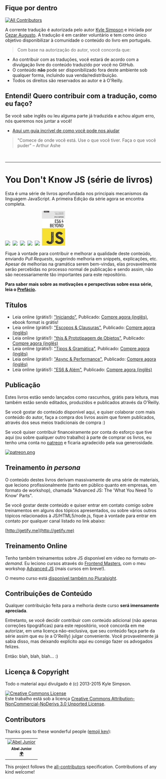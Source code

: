 ## Fique por dentro
[![All Contributors](https://img.shields.io/badge/all_contributors-1-orange.svg?style=flat-square)](#contributors)

A corrente tradução é autorizada pelo autor [Kyle Simpson](https://github.com/getify/) e iniciada por [Cezar Augusto](http://github.com/cezaraugusto). A tradução é em caráter voluntário e tem como único objetivo disponibilizar à comunidade o conteúdo do livro em português.

> Com base na autorização do autor, você concorda que:

* Ao contribuir com as traduções, você estará de acordo com a divulgação livre do conteúdo traduzido por você no GitHub. 
* O conteúdo __não__ pode ser disponibilizado fora deste ambiente sob qualquer forma, incluíndo sua venda/redistribuição.
* Todos os direitos são reservados ao autor e à O'Reilly.

## Entendi! Quero contribuir com a tradução, como eu faço?

Se você sabe inglês ou leu alguma parte já traduzida e achou algum erro, nós queremos nos juntar a você!

* [Aqui um guia incrível de como você pode nos ajudar](CONTRIBUTING.md)

> "Comece de onde você está. Use o que você tiver. Faça o que você puder" – Arthur Ashe

<br>
<hr>

# You Don't Know JS (série de livros)

Esta é uma série de livros aprofundada nos principais mecanismos da linguagem JavaScript. A primeira Edição da série agora se encontra completa.

<a href="http://shop.oreilly.com/product/0636920039303.do"><img src="up %26 going/cover.jpg" width="75"></a>&nbsp;
<a href="http://shop.oreilly.com/product/0636920026327.do"><img src="scope %26 closures/cover.jpg" width="75"></a>&nbsp;
<a href="http://shop.oreilly.com/product/0636920033738.do"><img src="this %26 object prototypes/cover.jpg" width="75"></a>&nbsp;
<a href="http://shop.oreilly.com/product/0636920033745.do"><img src="types %26 grammar/cover.jpg" width="75"></a>&nbsp;
<a href="http://shop.oreilly.com/product/0636920033752.do"><img src="async %26 performance/cover.jpg" width="75"></a>&nbsp;
<a href="http://shop.oreilly.com/product/0636920033769.do"><img src="es6 %26 beyond/cover.jpg" width="75"></a>

Fique à vontade para contribuir e melhorar a qualidade deste conteúdo, enviando _Pull Requests_, sugerindo melhoria em snippets, explicações, etc. Apesar de melhorias na gramática serem bem-vindas, elas provavelmente serão percebidas no processo normal de publicação e sendo assim, não são necessariamente tão importantes para este repositório.

**Para saber mais sobre as motivações e perspectivas sobre essa série, leia o [Prefácio](preface.md).**

## Títulos

* Leia online (grátis!): ["Iniciando"](up\%20&\%20going/README.md#you-dont-know-js-iniciando), Publicado: [Compre agora (inglês)](http://shop.oreilly.com/product/0636920039303.do), ebook format is grátis!
* Leia online (grátis!): ["Escopos & Clausuras"](scope\%20&\%20closures/README.md#you-dont-know-js-escopos--clausuras), Publicado: [Compre agora (inglês)](http://shop.oreilly.com/product/0636920026327.do)
* Leia online (grátis!): ["this & Prototipagem de Objetos"](this\%20&\%20object\%20prototypes/README.md#you-dont-know-js-this--prototipagem-de-objetos), Publicado: [Compre agora (inglês)](http://shop.oreilly.com/product/0636920033738.do)
* Leia online (grátis!): ["Tipos & Gramática"](types\%20&\%20grammar/README.md#you-dont-know-js-tipos--gramática), Publicado: [Compre agora (inglês)](http://shop.oreilly.com/product/0636920033745.do)
* Leia online (grátis!): ["Async & Performance"](async\%20&\%20performance/README.md#you-dont-know-js-async--performance), Publicado: [Compre agora (inglês)](http://shop.oreilly.com/product/0636920033752.do)
* Leia online (grátis!): ["ES6 & Além"](es6\%20&\%20beyond/README.md#you-dont-know-js-es6--além), Publicado: [Compre agora (inglês)](http://shop.oreilly.com/product/0636920033769.do)

## Publicação

Estes livros estão sendo lançados como rascunhos, grátis para leitura, mas também estão sendo editados, produzidos e publicados através da O'Reilly.

Se você gostar do conteúdo disponível aqui, e quiser colaborar com mais conteúdo do autor, faça a compra dos livros assim que forem publicados, através dos seus meios tradicionais de compra :)

Se você quiser contribuir financeiramente por conta do esforço que tive aqui (ou sobre qualquer outro trabalho) à parte de comprar os livros, eu tenho uma conta no [patreon](https://www.patreon.com/getify) e ficaria agradecido pela sua generosidade.

<a href="https://www.patreon.com/getify">[![patreon.png](https://s11.postimg.org/axpzguh77/patreon.png)](https://www.patreon.com/getify)</a>

## Treinamento _in persona_

O conteúdo destes livros derivam massivamente de uma série de materiais, que leciono profissionalmente (tanto em público quanto em empresas, em formato de workshop), chamada "Advanced JS: The 'What You Need To Know' Parts".

Se você gostar deste conteúdo e quiser entrar em contato comigo sobre treinamentos em alguns dos tópicos apresentados, ou sobre vários outros tópicos relacionados à JS/HTML5/node.js, fique à vontade para entrar em contato por qualquer canal listado no link abaixo:

[http://getify.me](http://getify.me)

## Treinamento Online

Tenho também treinamentos sobre JS disponível em video no formato _on-demand_. Eu leciono cursos através do [Frontend Masters](https://FrontendMasters.com), com o meu workshop [Advanced JS](https://frontendmasters.com/courses/advanced-javascript/) (mais cursos em breve!).

O mesmo curso está [disponível também no Pluralsight](http://www.pluralsight.com/courses/advanced-javascript).

## Contribuições de Conteúdo

Qualquer contribuição feita para a melhoria deste curso **será imensamente apreciada**.

Entretanto, se você decidir contribuir com conteúdo adicional (não apenas correções tipográficas) para este repositório, você concorda em me autorizar, em uma licença não-exclusiva, que seu conteúdo faça parte da série assim que eu (e a O'Reilly) julgar conveniente. Você provavelmente já sabia disso, mas deixando explícito aqui eu consigo fazer os advogados felizes.

Então: blah, blah, blah... :)

## Licença & Copyright

Todo o material aqui divulgado é (c) 2013-2015 Kyle Simpson.

<a rel="license" href="http://creativecommons.org/licenses/by-nc-nd/3.0/"><img alt="Creative Commons License" style="border-width:0" src="https://i.creativecommons.org/l/by-nc-nd/3.0/88x31.png" /></a><br />Este trabalho está sob a licença <a rel="license" href="http://creativecommons.org/licenses/by-nc-nd/3.0/">Creative Commons Attribution-NonCommercial-NoDerivs 3.0 Unported License</a>.

## Contributors

Thanks goes to these wonderful people ([emoji key](https://allcontributors.org/docs/en/emoji-key)):

<!-- ALL-CONTRIBUTORS-LIST:START - Do not remove or modify this section -->
<!-- prettier-ignore -->
<table><tr><td align="center"><a href="https://github.com/s0nicR3ducer"><img src="https://avatars3.githubusercontent.com/u/30609244?v=4" width="100px;" alt="Abel Junior"/><br /><sub><b>Abel Junior</b></sub></a><br /><a href="#translation-s0nicR3ducer" title="Translation">🌍</a></td></tr></table>

<!-- ALL-CONTRIBUTORS-LIST:END -->

This project follows the [all-contributors](https://github.com/all-contributors/all-contributors) specification. Contributions of any kind welcome!